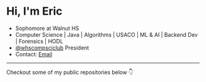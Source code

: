 # Hi, I'm **Eric**
- Sophomore at Walnut HS
- Computer Science | Java | Algorithms | USACO | ML & AI | Backend Dev | Forensics | HODL
- [@whscompsciclub](https://github.com/whscompsciclub) President
- Contact: [Email](mailto:ericspk33@gmail.com)

--- 

Checkout some of my public repositories below :point_down: